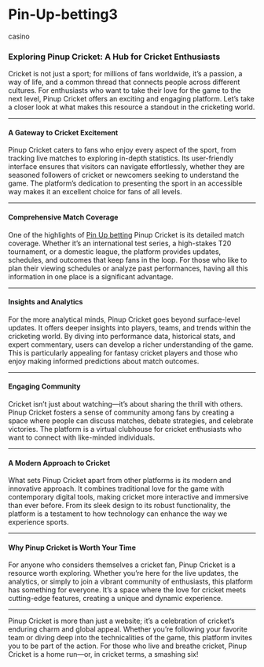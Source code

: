 # Pin-Up-betting3
casino 
### Exploring Pinup Cricket: A Hub for Cricket Enthusiasts  

Cricket is not just a sport; for millions of fans worldwide, it’s a passion, a way of life, and a common thread that connects people across different cultures. For enthusiasts who want to take their love for the game to the next level, Pinup Cricket offers an exciting and engaging platform. Let’s take a closer look at what makes this resource a standout in the cricketing world.

---

#### A Gateway to Cricket Excitement  

Pinup Cricket caters to fans who enjoy every aspect of the sport, from tracking live matches to exploring in-depth statistics. Its user-friendly interface ensures that visitors can navigate effortlessly, whether they are seasoned followers of cricket or newcomers seeking to understand the game. The platform’s dedication to presenting the sport in an accessible way makes it an excellent choice for fans of all levels.  

---

#### Comprehensive Match Coverage  

One of the highlights of <a href="https://pinupcricket.net/">Pin Up betting</a> Pinup Cricket is its detailed match coverage. Whether it’s an international test series, a high-stakes T20 tournament, or a domestic league, the platform provides updates, schedules, and outcomes that keep fans in the loop. For those who like to plan their viewing schedules or analyze past performances, having all this information in one place is a significant advantage.

---

#### Insights and Analytics  

For the more analytical minds, Pinup Cricket goes beyond surface-level updates. It offers deeper insights into players, teams, and trends within the cricketing world. By diving into performance data, historical stats, and expert commentary, users can develop a richer understanding of the game. This is particularly appealing for fantasy cricket players and those who enjoy making informed predictions about match outcomes.  

---

#### Engaging Community  

Cricket isn’t just about watching—it’s about sharing the thrill with others. Pinup Cricket fosters a sense of community among fans by creating a space where people can discuss matches, debate strategies, and celebrate victories. The platform is a virtual clubhouse for cricket enthusiasts who want to connect with like-minded individuals.

---

#### A Modern Approach to Cricket  

What sets Pinup Cricket apart from other platforms is its modern and innovative approach. It combines traditional love for the game with contemporary digital tools, making cricket more interactive and immersive than ever before. From its sleek design to its robust functionality, the platform is a testament to how technology can enhance the way we experience sports.

---

#### Why Pinup Cricket is Worth Your Time  

For anyone who considers themselves a cricket fan, Pinup Cricket is a resource worth exploring. Whether you’re here for the live updates, the analytics, or simply to join a vibrant community of enthusiasts, this platform has something for everyone. It’s a space where the love for cricket meets cutting-edge features, creating a unique and dynamic experience.

---

Pinup Cricket is more than just a website; it’s a celebration of cricket’s enduring charm and global appeal. Whether you’re following your favorite team or diving deep into the technicalities of the game, this platform invites you to be part of the action. For those who live and breathe cricket, Pinup Cricket is a home run—or, in cricket terms, a smashing six!  
